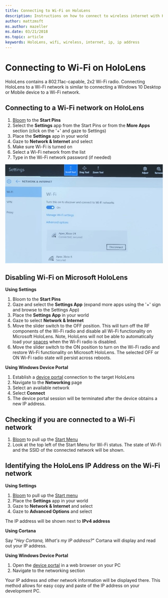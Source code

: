 ```yaml
---
title: Connecting to Wi-Fi on HoloLens
description: Instructions on how to connect to wireless internet with HoloLens and how to identify the device's IP address.
author: mattzmsft
ms.author: mazeller
ms.date: 03/21/2018
ms.topic: article
keywords: HoloLens, wifi, wireless, internet, ip, ip address
---
```




# Connecting to Wi-Fi on HoloLens

HoloLens contains a 802.11ac-capable, 2x2 Wi-Fi radio. Connecting HoloLens to a Wi-Fi network is similar to connecting a Windows 10 Desktop or Mobile device to a Wi-Fi network.

## Connecting to a Wi-Fi network on HoloLens
1. [Bloom](gestures.md#bloom) to the **Start Pins**
2. Select the **Settings** app from the Start Pins or from the **More Apps** section (click on the '+' and gaze to Settings)
3. Place the **Settings** app in your world
4. Gaze to **Network & Internet** and select
5. Make sure Wi-Fi is turned on
6. Select a Wi-Fi network from the list
7. Type in the Wi-Fi network password (if needed)

![Wifi Settings](images/wifi-hololens-600px.jpg)

## Disabling Wi-Fi on Microsoft HoloLens

**Using Settings**
1. Bloom to the **Start Pins**
2. Gaze and select the **Settings App** (expand more apps using the '+' sign and browse to the Settings App)
3. Place the **Settings App** in your world
4. Gaze to select **Network & Internet**
5. Move the slider switch to the OFF position. This will turn off the RF components of the Wi-Fi radio and disable all Wi-Fi functionality on Microsoft HoloLens. Note, HoloLens will not be able to automatically load your [spaces](environment-considerations-for-hololens.md#spaces) when the Wi-Fi radio is disabled.
6. Move the slider switch to the ON position to turn on the Wi-Fi radio and restore Wi-Fi functionality on Microsoft HoloLens. The selected OFF or ON Wi-Fi radio state will persist across reboots.

**Using Windows Device Portal**
1. Establish a [device portal](using-the-windows-device-portal.md#networking) connection to the target HoloLens
2. Navigate to the **Networking** page
3. Select an available network
4. Select **Connect**
5. The device portal session will be terminated after the device obtains a new IP address.

## Checking if you are connected to a Wi-Fi network
1. [Bloom](gestures.md#bloom) to pull up the [Start Menu](navigating-the-windows-mixed-reality-home.md#start-menu)
2. Look at the top left of the Start Menu for Wi-Fi status. The state of Wi-Fi and the SSID of the connected network will be shown.

## Identifying the HoloLens IP Address on the Wi-Fi network

**Using Settings**
1. [Bloom](gestures.md#bloom) to pull up the [Start menu](navigating-the-windows-mixed-reality-home.md#start-menu)
2. Place the **Settings** app in your world
3. Gaze to **Network & Internet** and select
4. Gaze to **Advanced Options** and select

The IP address will be shown next to **IPv4 address**

**Using Cortana**

Say "*Hey Cortana, What's my IP address?*" Cortana will display and read out your IP address.

**Using Windows Device Portal**
1. Open the [device portal](using-the-windows-device-portal.md#networking) in a web browser on your PC
2. Navigate to the networking section

Your IP address and other network information will be displayed there. This method allows for easy copy and paste of the IP address on your development PC.

